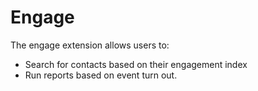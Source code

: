 # Engage

The engage extension allows users to:

 * Search for contacts based on their engagement index
 * Run reports based on event turn out.
